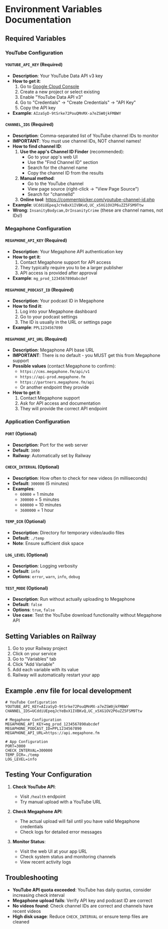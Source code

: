 # Environment Variables Documentation

## Required Variables

### YouTube Configuration

#### `YOUTUBE_API_KEY` (Required)
- **Description**: Your YouTube Data API v3 key
- **How to get it**:
  1. Go to [Google Cloud Console](https://console.cloud.google.com/)
  2. Create a new project or select existing
  3. Enable "YouTube Data API v3"
  4. Go to "Credentials" → "Create Credentials" → "API Key"
  5. Copy the API key
- **Example**: `AIzaSyD-9tSrke72PouQMnMX-a7eZSW0jkFMBWY`

#### `CHANNEL_IDS` (Required)
- **Description**: Comma-separated list of YouTube channel IDs to monitor
- **IMPORTANT**: You must use channel IDs, NOT channel names!
- **How to find channel ID**:
  1. **Use the app's Channel ID Finder** (recommended):
     - Go to your app's web UI
     - Use the "Find Channel ID" section
     - Search for the channel name
     - Copy the channel ID from the results
  2. **Manual method**:
     - Go to the YouTube channel
     - View page source (right-click → "View Page Source")
     - Search for "channelId"
  3. **Online tool**: https://commentpicker.com/youtube-channel-id.php
- **Example**: `UCddiUEpeqJcYeBxX1IVBKvQ,UC_x5XG1OV2P6uZZ5FSM9Ttw`
- **Wrong**: `InsanityBodycam,DrInsanityCrime` (these are channel names, not IDs!)

### Megaphone Configuration

#### `MEGAPHONE_API_KEY` (Required)
- **Description**: Your Megaphone API authentication key
- **How to get it**:
  1. Contact Megaphone support for API access
  2. They typically require you to be a larger publisher
  3. API access is provided after approval
- **Example**: `mg_prod_1234567890abcdef`

#### `MEGAPHONE_PODCAST_ID` (Required)
- **Description**: Your podcast ID in Megaphone
- **How to find it**:
  1. Log into your Megaphone dashboard
  2. Go to your podcast settings
  3. The ID is usually in the URL or settings page
- **Example**: `PPL1234567890`

#### `MEGAPHONE_API_URL` (Required)
- **Description**: Megaphone API base URL
- **IMPORTANT**: There is no default - you MUST get this from Megaphone support
- **Possible values** (contact Megaphone to confirm):
  - `https://cms.megaphone.fm/api/v1`
  - `https://api-prod.megaphone.fm`
  - `https://partners.megaphone.fm/api`
  - Or another endpoint they provide
- **How to get it**:
  1. Contact Megaphone support
  2. Ask for API access and documentation
  3. They will provide the correct API endpoint

### Application Configuration

#### `PORT` (Optional)
- **Description**: Port for the web server
- **Default**: `3000`
- **Railway**: Automatically set by Railway

#### `CHECK_INTERVAL` (Optional)
- **Description**: How often to check for new videos (in milliseconds)
- **Default**: `300000` (5 minutes)
- **Examples**:
  - `60000` = 1 minute
  - `300000` = 5 minutes
  - `600000` = 10 minutes
  - `3600000` = 1 hour

#### `TEMP_DIR` (Optional)
- **Description**: Directory for temporary video/audio files
- **Default**: `./temp`
- **Note**: Ensure sufficient disk space

#### `LOG_LEVEL` (Optional)
- **Description**: Logging verbosity
- **Default**: `info`
- **Options**: `error`, `warn`, `info`, `debug`

#### `TEST_MODE` (Optional)
- **Description**: Run without actually uploading to Megaphone
- **Default**: `false`
- **Options**: `true`, `false`
- **Use case**: Test the YouTube download functionality without Megaphone API

## Setting Variables on Railway

1. Go to your Railway project
2. Click on your service
3. Go to "Variables" tab
4. Click "Add Variable"
5. Add each variable with its value
6. Railway will automatically restart your app

## Example .env file for local development

```env
# YouTube Configuration
YOUTUBE_API_KEY=AIzaSyD-9tSrke72PouQMnMX-a7eZSW0jkFMBWY
CHANNEL_IDS=UCddiUEpeqJcYeBxX1IVBKvQ,UC_x5XG1OV2P6uZZ5FSM9Ttw

# Megaphone Configuration
MEGAPHONE_API_KEY=mg_prod_1234567890abcdef
MEGAPHONE_PODCAST_ID=PPL1234567890
MEGAPHONE_API_URL=https://api.megaphone.fm

# App Configuration
PORT=3000
CHECK_INTERVAL=300000
TEMP_DIR=./temp
LOG_LEVEL=info
```

## Testing Your Configuration

1. **Check YouTube API**:
   - Visit `/health` endpoint
   - Try manual upload with a YouTube URL

2. **Check Megaphone API**:
   - The actual upload will fail until you have valid Megaphone credentials
   - Check logs for detailed error messages

3. **Monitor Status**:
   - Visit the web UI at your app URL
   - Check system status and monitoring channels
   - View recent activity logs

## Troubleshooting

- **YouTube API quota exceeded**: YouTube has daily quotas, consider increasing check interval
- **Megaphone upload fails**: Verify API key and podcast ID are correct
- **No videos found**: Check channel IDs are correct and channels have recent videos
- **High disk usage**: Reduce `CHECK_INTERVAL` or ensure temp files are cleaned